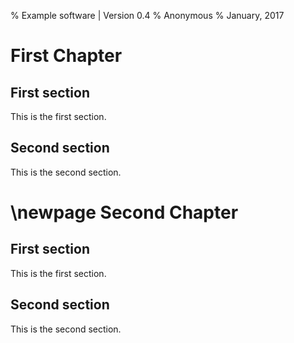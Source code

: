 % Example software | Version 0.4
% Anonymous
% January, 2017

First Chapter
===

<!--===-->

First section
---

This is the first section.

<!--===-->

Second section
---

This is the second section.

\newpage
Second Chapter
===

<!--===-->

First section
---

This is the first section.

<!--===-->

Second section
---

This is the second section.

